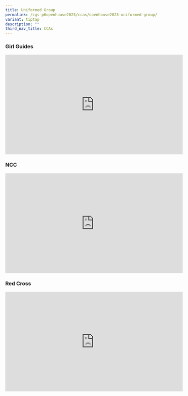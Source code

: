 ```yaml
---
title: Uniformed Group
permalink: /cgs-p6openhouse2023/ccas/openhouse2023-uniformed-group/
variant: tiptap
description: ""
third_nav_title: CCAs
---
```

<h3>Girl Guides</h3>
<div class="iframe-wrapper">
<iframe height="315" width="560" allowfullscreen="true" frameborder="0" src="https://www.youtube.com/embed/KHT0RquFNvM?si=UG6fX21WeET7Fp0l"></iframe>
</div>
<h3>NCC</h3>
<div class="iframe-wrapper">
<iframe height="315" width="560" allowfullscreen="true" frameborder="0" src="https://www.youtube.com/embed/-KLu3HSYITk?si=48V44io7ZJPYHHkV"></iframe>
</div>
<h3>Red Cross</h3>
<div class="iframe-wrapper">
<iframe height="315" width="560" allowfullscreen="true" frameborder="0" src="https://www.youtube.com/embed/dZVa1l9wo6g?si=pS9x8Nm4pNws-f_M"></iframe>
</div>
<p></p>